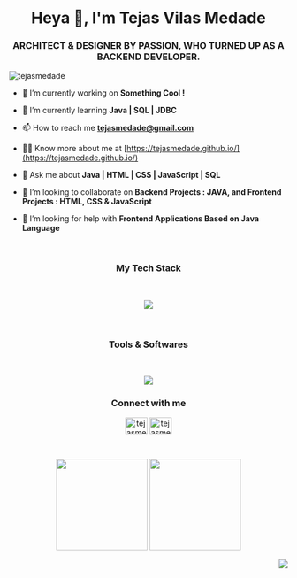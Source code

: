 
<!--
**TejasMedade/TejasMedade** is a ✨ _special_ ✨ repository because its `README.md` (this file) appears on your GitHub profile.

Here are some ideas to get you started:

- 🔭 I’m currently working on ...
- 🌱 I’m currently learning ...
- 👯 I’m looking to collaborate on ...
- 🤔 I’m looking for help with ...
- 💬 Ask me about ...
- 📫 How to reach me: ...
- 😄 Pronouns: ...
- ⚡ Fun fact: ...
-->


<h1 align="center">Heya 👋, I'm Tejas Vilas Medade</h1>
<h3 align="center">ARCHITECT & DESIGNER BY PASSION, WHO TURNED UP AS A BACKEND DEVELOPER.</h3>

<p align="left"> <img src="https://komarev.com/ghpvc/?username=tejasmedade&label=Profile%20views&color=0e75b6&style=flat" alt="tejasmedade" /> </p>

- 🔭 I’m currently working on **Something Cool !**

- 🌱 I’m currently learning **Java | SQL | JDBC**

- 📫 How to reach me **tejasmedade@gmail.com**

- 👨‍💻 Know more about me at [https://tejasmedade.github.io/](https://tejasmedade.github.io/)

- 💬 Ask me about **Java | HTML | CSS | JavaScript | SQL**

- 👯 I’m looking to collaborate on **Backend Projects : JAVA, and Frontend Projects : HTML, CSS & JavaScript**

- 🤝 I’m looking for help with **Frontend Applications Based on Java Language**


<br/>


<h3 align="center">My Tech Stack</h3>
<br/>


<p align="center" >
  <a href="https://skillicons.dev">
    <img src="https://skillicons.dev/icons?i=java,linux,spring,hibernate,mysql,aws,js,html,bootstrap,tailwindcss&perline=10" />
  </a>
</p>

<br/>
<h3 align="center">Tools & Softwares</h3>

<br/>


<p align="center" >
  <a href="https://skillicons.dev">
    <img src="https://skillicons.dev/icons?i=git,github,vscode,netlify,photoshop,premiere,aftereffects,skecthup&perline=7" />
  </a>
</p>

<h3 align="center">Connect with me</h3>
<p align="center">
<a href="https://twitter.com/tejasmedade" target="blank"><img align="center" src="https://raw.githubusercontent.com/rahuldkjain/github-profile-readme-generator/master/src/images/icons/Social/twitter.svg" alt="tejasmedade" height="30" width="40" /></a>
<a href="https://linkedin.com/in/tejasmedade" target="blank"><img align="center" src="https://raw.githubusercontent.com/rahuldkjain/github-profile-readme-generator/master/src/images/icons/Social/linked-in-alt.svg" alt="tejasmedade" height="30" width="40" /></a>
</p>

<br/>


<p align="center">

  <img height="165em" src="https://github-readme-streak-stats.herokuapp.com/?user=tejasmedade&show_icons=true&hide_border=true&&count_private=true&include_all_commits=true"/>  

  <img height="165em" src="https://github-readme-stats.vercel.app/api?username=tejasmedade&show_icons=true&hide_border=true&&count_private=true&include_all_commits=true" />
</p>


<p align="right">
  <img src="https://activity-graph.herokuapp.com/graph?username=tejasmedade&show_icons=true&count_private=true&include_all_commits=true&theme=minimal&hide_border=true&radius=4" />
</p>



